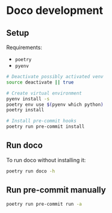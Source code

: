 # Doco development

## Setup

Requirements:
- `poetry`
- `pyenv`

```bash
# Deactivate possibly activated venv
source deactivate || true

# Create virtual environment
pyenv install -s
poetry env use $(pyenv which python)
poetry install

# Install pre-commit hooks
poetry run pre-commit install
```

## Run doco

To run doco without installing it:
```bash
poetry run doco -h
```

## Run pre-commit manually

```bash
poetry run pre-commit run -a
```
